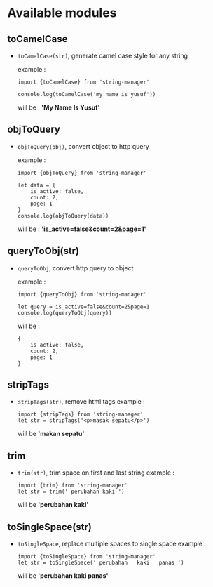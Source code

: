 # Available modules

## toCamelCase 
- `toCamelCase(str)`, generate camel case style for any string 

    example :
    ```
    import {toCamelCase} from 'string-manager'

    console.log(toCamelCase('my name is yusuf'))
    ``` 
    will be : **'My Name Is Yusuf'**

## objToQuery
- `objToQuery(obj)`, convert object to http query 

    example :

    ```
    import {objToQuery} from 'string-manager'

    let data = {
        is_active: false,
        count: 2,
        page: 1
    }
    console.log(objToQuery(data))

    ```
    will be : **'is_active=false&count=2&page=1'**

## queryToObj(str)
- `queryToObj`, convert http query to object

    example : 
    ```
    import {queryToObj} from 'string-manager'

    let query = is_active=false&count=2&page=1
    console.log(queryToObj(query))
    ```

    will be :
    ```
    {
        is_active: false,
        count: 2,
        page: 1
    }
    ```
## stripTags
- `stripTags(str)`, remove html tags 
    example : 
    ```
    import {stripTags} from 'string-manager'
    let str = stripTags('<p>masak sepatu</p>')
    ```
    will be **'makan sepatu'**

## trim
- `trim(str)`, trim space on first and last string
    example :
    ```
    import {trim} from 'string-manager'
    let str = trim(' perubahan kaki ')

    ```
    will be **'perubahan kaki'**

## toSingleSpace(str)
- `toSingleSpace`, replace multiple spaces to single space
    example :
    ```
    import {toSingleSpace} from 'string-manager'
    let str = toSingleSpace(' perubahan   kaki   panas ')

    ```
    will be **'perubahan kaki panas'**